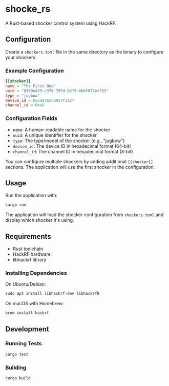 # shocke_rs

A Rust-based shocker control system using HackRF.

## Configuration

Create a `shockers.toml` file in the same directory as the binary to configure your shockers.

### Example Configuration

```toml
[[shocker]]
name = "The First One"
uuid = "0199e439-c376-797d-92f5-6b0f077ecf53"
type = "jugbow"
device_id = 0x3a97b259957f1a27
channel_id = 0xa5
```

### Configuration Fields

- `name`: A human-readable name for the shocker
- `uuid`: A unique identifier for the shocker
- `type`: The type/model of the shocker (e.g., "jugbow")
- `device_id`: The device ID in hexadecimal format (64-bit)
- `channel_id`: The channel ID in hexadecimal format (8-bit)

You can configure multiple shockers by adding additional `[[shocker]]` sections. The application will use the first shocker in the configuration.

## Usage

Run the application with:

```bash
cargo run
```

The application will load the shocker configuration from `shockers.toml` and display which shocker it's using.

## Requirements

- Rust toolchain
- HackRF hardware
- libhackrf library

### Installing Dependencies

On Ubuntu/Debian:
```bash
sudo apt install libhackrf-dev libhackrf0
```

On macOS with Homebrew:
```bash
brew install hackrf
```

## Development

### Running Tests

```bash
cargo test
```

### Building

```bash
cargo build
```
